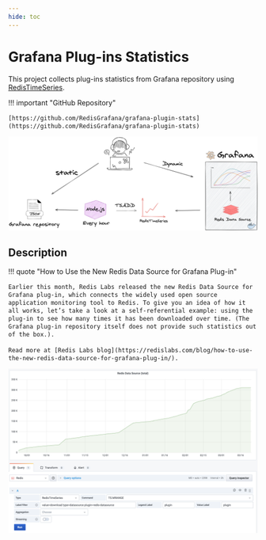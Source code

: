 ```yaml
---
hide: toc
---
```


# Grafana Plug-ins Statistics

This project collects plug-ins statistics from Grafana repository using [RedisTimeSeries](https://oss.redislabs.com/redistimeseries/).

!!! important "GitHub Repository"

    [https://github.com/RedisGrafana/grafana-plugin-stats](https://github.com/RedisGrafana/grafana-plugin-stats)

![How many times Redis Data Source for Grafana was downloaded?](../images/projects/redis-grafana-stats.png)

## Description

!!! quote "How to Use the New Redis Data Source for Grafana Plug-in"

    Earlier this month, Redis Labs released the new Redis Data Source for Grafana plug-in, which connects the widely used open source application monitoring tool to Redis. To give you an idea of how it all works, let’s take a look at a self-referential example: using the plug-in to see how many times it has been downloaded over time. (The Grafana plug-in repository itself does not provide such statistics out of the box.).

    Read more at [Redis Labs blog](https://redislabs.com/blog/how-to-use-the-new-redis-data-source-for-grafana-plug-in/).

![Stats](https://raw.githubusercontent.com/RedisGrafana/grafana-plugin-stats/master/images/redis-datasource-stats.png)
